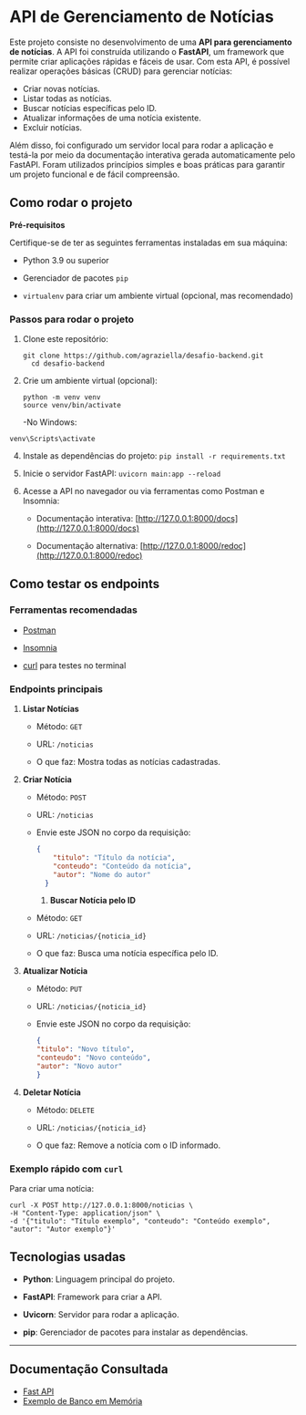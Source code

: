 # API de Gerenciamento de Notícias

Este projeto consiste no desenvolvimento de uma **API para gerenciamento de notícias**. A API foi construída utilizando o **FastAPI**, um framework que permite criar aplicações rápidas e fáceis de usar. Com esta API, é possível realizar operações básicas (CRUD) para gerenciar notícias:

-   Criar novas notícias.
-   Listar todas as notícias.
-   Buscar notícias específicas pelo ID.
-   Atualizar informações de uma notícia existente.
-   Excluir notícias.

Além disso, foi configurado um servidor local para rodar a aplicação e testá-la por meio da documentação interativa gerada automaticamente pelo FastAPI. Foram utilizados princípios simples e boas práticas para garantir um projeto funcional e de fácil compreensão.


## Como rodar o projeto

**Pré-requisitos**

Certifique-se de ter as seguintes ferramentas instaladas em sua máquina:

-   Python 3.9 ou superior
    
-   Gerenciador de pacotes `pip`
    
-   `virtualenv` para criar um ambiente virtual (opcional, mas recomendado)

### Passos para rodar o projeto

1.  Clone este repositório:
      ```
	git clone https://github.com/agraziella/desafio-backend.git
        cd desafio-backend
      ````
        
2. Crie um ambiente virtual (opcional):
	```
	python -m venv venv
	source venv/bin/activate
	```

   -No Windows: 
   
`venv\Scripts\activate`

4. Instale as dependências do projeto:
`pip install -r requirements.txt`

5. Inicie o servidor FastAPI:
`uvicorn main:app --reload` 

6.  Acesse a API no navegador ou via ferramentas como Postman e Insomnia:
    
    -   Documentação interativa: [http://127.0.0.1:8000/docs](http://127.0.0.1:8000/docs)
        
    -   Documentação alternativa: [http://127.0.0.1:8000/redoc](http://127.0.0.1:8000/redoc)

## Como testar os endpoints

### Ferramentas recomendadas

-   [Postman](https://www.postman.com/)
    
-   [Insomnia](https://insomnia.rest/)
    
-   [curl](https://curl.se/) para testes no terminal
    


### Endpoints principais

1.  **Listar Notícias**
    
    -   Método: `GET`
        
    -   URL: `/noticias`
        
    -   O que faz: Mostra todas as notícias cadastradas.
        
2.  **Criar Notícia**
    
    -   Método: `POST`
        
    -   URL: `/noticias`
        
    -   Envie este JSON no corpo da requisição:
		  ```json
		 {
		      "titulo": "Título da notícia",
		      "conteudo": "Conteúdo da notícia",
		      "autor": "Nome do autor"
		    }
		``` 
		1.  **Buscar Notícia pelo ID**
    
    -   Método: `GET`
        
    -   URL: `/noticias/{noticia_id}`
        
    -   O que faz: Busca uma notícia específica pelo ID.
        
2.  **Atualizar Notícia**
    
    -   Método: `PUT`
        
    -   URL: `/noticias/{noticia_id}`
        
    -   Envie este JSON no corpo da requisição:
		   ```json
		{
		  "titulo": "Novo título",
		  "conteudo": "Novo conteúdo",
		  "autor": "Novo autor"
		}
		```

1.  **Deletar Notícia**
    
    -   Método: `DELETE`
        
    -   URL: `/noticias/{noticia_id}`
        
    -   O que faz: Remove a notícia com o ID informado.
        

### Exemplo rápido com `curl`

Para criar uma notícia:
```
curl -X POST http://127.0.0.1:8000/noticias \
-H "Content-Type: application/json" \
-d '{"titulo": "Título exemplo", "conteudo": "Conteúdo exemplo", "autor": "Autor exemplo"}'
```


## Tecnologias usadas

-   **Python**: Linguagem principal do projeto.
    
-   **FastAPI**: Framework para criar a API.
    
-   **Uvicorn**: Servidor para rodar a aplicação.
    
-   **pip**: Gerenciador de pacotes para instalar as dependências.
    

----------

## Documentação Consultada
-  [Fast API](https://fastapi.tiangolo.com/)
- [Exemplo de Banco em Memória](https://gist.github.com/bsgabrielsilva/1d8d3ddc61b35c5315343e9924a642)

